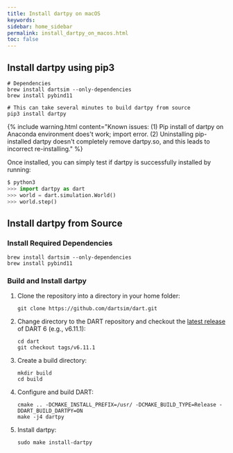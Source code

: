 ```yaml
---
title: Install dartpy on macOS
keywords:
sidebar: home_sidebar
permalink: install_dartpy_on_macos.html
toc: false
---
```


## Install dartpy using pip3

```
# Dependencies
brew install dartsim --only-dependencies
brew install pybind11

# This can take several minutes to build dartpy from source
pip3 install dartpy
```

{% include warning.html content="Known issues: (1) Pip install of dartpy on Anaconda environment does't work; import error. (2) Uninstalling pip-installed dartpy doesn't completely remove dartpy.so, and this leads to incorrect re-installing." %}

Once installed, you can simply test if dartpy is successfully installed by running:

```python
$ python3
>>> import dartpy as dart
>>> world = dart.simulation.World()
>>> world.step()
```

## Install dartpy from Source

### Install Required Dependencies

```
brew install dartsim --only-dependencies
brew install pybind11
```

### Build and Install dartpy

1.  Clone the repository into a directory in your home folder:

    ```
    git clone https://github.com/dartsim/dart.git
    ```

2.  Change directory to the DART repository and checkout the [latest release](https://github.com/dartsim/dart/releases) of DART 6 (e.g., v6.11.1):

    ```
    cd dart
    git checkout tags/v6.11.1
    ```

3.  Create a build directory:

    ```
    mkdir build
    cd build
    ```

4.  Configure and build DART:

    ```
    cmake .. -DCMAKE_INSTALL_PREFIX=/usr/ -DCMAKE_BUILD_TYPE=Release -DDART_BUILD_DARTPY=ON
    make -j4 dartpy
    ```

5.  Install dartpy:

    ```
    sudo make install-dartpy
    ```
